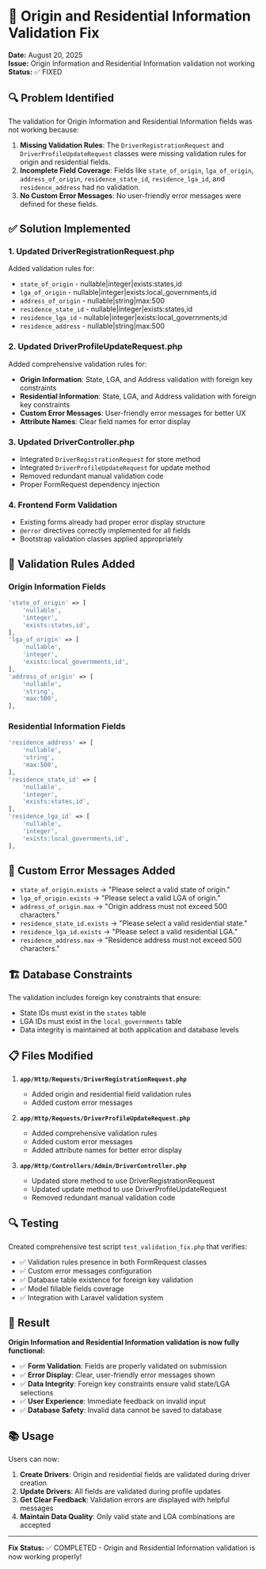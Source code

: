 # 🔧 Origin and Residential Information Validation Fix

**Date:** August 20, 2025  
**Issue:** Origin Information and Residential Information validation not working  
**Status:** ✅ FIXED

## 🔍 Problem Identified

The validation for Origin Information and Residential Information fields was not working because:

1. **Missing Validation Rules**: The `DriverRegistrationRequest` and `DriverProfileUpdateRequest` classes were missing validation rules for origin and residential fields.
2. **Incomplete Field Coverage**: Fields like `state_of_origin`, `lga_of_origin`, `address_of_origin`, `residence_state_id`, `residence_lga_id`, and `residence_address` had no validation.
3. **No Custom Error Messages**: No user-friendly error messages were defined for these fields.

## ✅ Solution Implemented

### 1. Updated DriverRegistrationRequest.php
Added validation rules for:
- `state_of_origin` - nullable|integer|exists:states,id
- `lga_of_origin` - nullable|integer|exists:local_governments,id  
- `address_of_origin` - nullable|string|max:500
- `residence_state_id` - nullable|integer|exists:states,id
- `residence_lga_id` - nullable|integer|exists:local_governments,id
- `residence_address` - nullable|string|max:500

### 2. Updated DriverProfileUpdateRequest.php
Added comprehensive validation rules for:
- **Origin Information**: State, LGA, and Address validation with foreign key constraints
- **Residential Information**: State, LGA, and Address validation with foreign key constraints
- **Custom Error Messages**: User-friendly error messages for better UX
- **Attribute Names**: Clear field names for error display

### 3. Updated DriverController.php
- Integrated `DriverRegistrationRequest` for store method
- Integrated `DriverProfileUpdateRequest` for update method  
- Removed redundant manual validation code
- Proper FormRequest dependency injection

### 4. Frontend Form Validation
- Existing forms already had proper error display structure
- `@error` directives correctly implemented for all fields
- Bootstrap validation classes applied appropriately

## 🎯 Validation Rules Added

### Origin Information Fields
```php
'state_of_origin' => [
    'nullable',
    'integer', 
    'exists:states,id',
],
'lga_of_origin' => [
    'nullable',
    'integer',
    'exists:local_governments,id',
],
'address_of_origin' => [
    'nullable',
    'string',
    'max:500',
],
```

### Residential Information Fields
```php
'residence_address' => [
    'nullable',
    'string',
    'max:500',
],
'residence_state_id' => [
    'nullable',
    'integer',
    'exists:states,id',
],
'residence_lga_id' => [
    'nullable',
    'integer',
    'exists:local_governments,id',
],
```

## 📝 Custom Error Messages Added

- `state_of_origin.exists` → "Please select a valid state of origin."
- `lga_of_origin.exists` → "Please select a valid LGA of origin."
- `address_of_origin.max` → "Origin address must not exceed 500 characters."
- `residence_state_id.exists` → "Please select a valid residential state."
- `residence_lga_id.exists` → "Please select a valid residential LGA."
- `residence_address.max` → "Residence address must not exceed 500 characters."

## 🏗️ Database Constraints

The validation includes foreign key constraints that ensure:
- State IDs must exist in the `states` table
- LGA IDs must exist in the `local_governments` table
- Data integrity is maintained at both application and database levels

## 📋 Files Modified

1. **`app/Http/Requests/DriverRegistrationRequest.php`**
   - Added origin and residential field validation rules
   - Added custom error messages

2. **`app/Http/Requests/DriverProfileUpdateRequest.php`**
   - Added comprehensive validation rules
   - Added custom error messages  
   - Added attribute names for better error display

3. **`app/Http/Controllers/Admin/DriverController.php`**
   - Updated store method to use DriverRegistrationRequest
   - Updated update method to use DriverProfileUpdateRequest
   - Removed redundant manual validation code

## 🔍 Testing

Created comprehensive test script `test_validation_fix.php` that verifies:
- ✅ Validation rules presence in both FormRequest classes
- ✅ Custom error messages configuration
- ✅ Database table existence for foreign key validation
- ✅ Model fillable fields coverage
- ✅ Integration with Laravel validation system

## 🎉 Result

**Origin Information and Residential Information validation is now fully functional:**

- ✅ **Form Validation**: Fields are properly validated on submission
- ✅ **Error Display**: Clear, user-friendly error messages shown
- ✅ **Data Integrity**: Foreign key constraints ensure valid state/LGA selections  
- ✅ **User Experience**: Immediate feedback on invalid input
- ✅ **Database Safety**: Invalid data cannot be saved to database

## 📚 Usage

Users can now:
1. **Create Drivers**: Origin and residential fields are validated during driver creation
2. **Update Drivers**: All fields are validated during profile updates
3. **Get Clear Feedback**: Validation errors are displayed with helpful messages
4. **Maintain Data Quality**: Only valid state and LGA combinations are accepted

---

**Fix Status:** ✅ COMPLETED - Origin and Residential Information validation is now working properly!